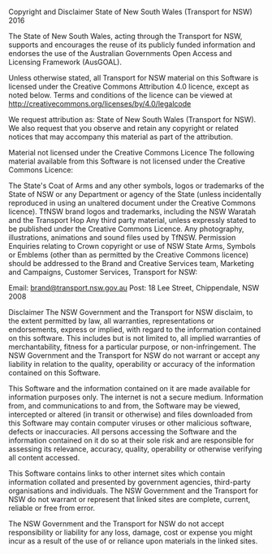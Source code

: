 Copyright and Disclaimer
State of New South Wales (Transport for NSW) 2016

The State of New South Wales, acting through the Transport for NSW, supports and encourages the reuse of its publicly funded information and endorses the use of the Australian Governments Open Access and Licensing Framework (AusGOAL).

Unless otherwise stated, all Transport for NSW material on this Software is licensed under the Creative Commons Attribution 4.0 licence, except as noted below. Terms and conditions of the licence can be viewed at http://creativecommons.org/licenses/by/4.0/legalcode

We request attribution as: State of New South Wales (Transport for NSW). We also request that you observe and retain any copyright or related notices that may accompany this material as part of the attribution.

Material not licensed under the Creative Commons Licence
The following material available from this Software is not licensed under the Creative Commons Licence:

The State's Coat of Arms and any other symbols, logos or trademarks of the State of NSW or any Department or agency of the State (unless incidentally reproduced in using an unaltered document under the Creative Commons licence).
TfNSW brand logos and trademarks, including the NSW Waratah and the Transport Hop
Any third party material, unless expressly stated to be published under the Creative Commons Licence.
Any photography, illustrations, animations and sound files used by TfNSW.
Permission
Enquiries relating to Crown copyright or use of NSW State Arms, Symbols or Emblems (other than as permitted by the Creative Commons licence) should be addressed to the Brand and Creative Services team, Marketing and Campaigns, Customer Services, Transport for NSW:

Email: brand@transport.nsw.gov.au
Post: 18 Lee Street, Chippendale, NSW 2008


Disclaimer
The NSW Government and the Transport for NSW disclaim, to the extent permitted by law, all warranties, representations or endorsements, express or implied, with regard to the information contained on this software. This includes but is not limited to, all implied warranties of merchantability, fitness for a particular purpose, or non-infringement. The NSW Government and the Transport for NSW do not warrant or accept any liability in relation to the quality, operability or accuracy of the information contained on this Software.

This Software and the information contained on it are made available for information purposes only. The internet is not a secure medium. Information from, and communications to and from, the Software may be viewed, intercepted or altered (in transit or otherwise) and files downloaded from this Software may contain computer viruses or other malicious software, defects or inaccuracies. All persons accessing the Software and the information contained on it do so at their sole risk and are responsible for assessing its relevance, accuracy, quality, operability or otherwise verifying all content accessed.

This Software contains links to other internet sites which contain information collated and presented by government agencies, third-party organisations and individuals. The NSW Government and the Transport for NSW do not warrant or represent that linked sites are complete, current, reliable or free from error.

The NSW Government and the Transport for NSW do not accept responsibility or liability for any loss, damage, cost or expense you might incur as a result of the use of or reliance upon materials in the linked sites.
